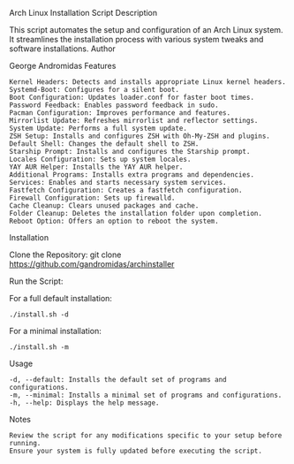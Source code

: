 Arch Linux Installation Script
Description

This script automates the setup and configuration of an Arch Linux system. It streamlines the installation process with various system tweaks and software installations.
Author

George Andromidas
Features

    Kernel Headers: Detects and installs appropriate Linux kernel headers.
    Systemd-Boot: Configures for a silent boot.
    Boot Configuration: Updates loader.conf for faster boot times.
    Password Feedback: Enables password feedback in sudo.
    Pacman Configuration: Improves performance and features.
    Mirrorlist Update: Refreshes mirrorlist and reflector settings.
    System Update: Performs a full system update.
    ZSH Setup: Installs and configures ZSH with Oh-My-ZSH and plugins.
    Default Shell: Changes the default shell to ZSH.
    Starship Prompt: Installs and configures the Starship prompt.
    Locales Configuration: Sets up system locales.
    YAY AUR Helper: Installs the YAY AUR helper.
    Additional Programs: Installs extra programs and dependencies.
    Services: Enables and starts necessary system services.
    Fastfetch Configuration: Creates a fastfetch configuration.
    Firewall Configuration: Sets up firewalld.
    Cache Cleanup: Clears unused packages and cache.
    Folder Cleanup: Deletes the installation folder upon completion.
    Reboot Option: Offers an option to reboot the system.

Installation

Clone the Repository: 
    git clone https://github.com/gandromidas/archinstaller

Run the Script:

For a full default installation:

    ./install.sh -d

For a minimal installation:

    ./install.sh -m

Usage

    -d, --default: Installs the default set of programs and configurations.
    -m, --minimal: Installs a minimal set of programs and configurations.
    -h, --help: Displays the help message.

Notes

    Review the script for any modifications specific to your setup before running.
    Ensure your system is fully updated before executing the script.
